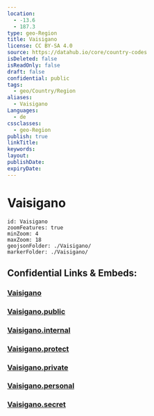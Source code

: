 ```yaml
---
location:
  - -13.6
  - 187.3
type: geo-Region
title: Vaisigano
license: CC BY-SA 4.0
source: https://datahub.io/core/country-codes
isDeleted: false
isReadOnly: false
draft: false
confidential: public
tags:
  - geo/Country/Region
aliases:
  - Vaisigano
Languages:
  - de
cssclasses:
  - geo-Region
publish: true
linkTitle:
keywords:
layout:
publishDate:
expiryDate:
---
```


# Vaisigano

```leaflet
id: Vaisigano
zoomFeatures: true 
minZoom: 4 
maxZoom: 18
geojsonFolder: ./Vaisigano/
markerFolder: ./Vaisigano/
```


## Confidential Links & Embeds: 

### [Vaisigano](/_Standards/Earth/Continent/Oceania/Polynesia/Samoa/Districts~Samoa/Vaisigano.md) 

### [Vaisigano.public](/_public/Earth/Continent/Oceania/Polynesia/Samoa/Districts~Samoa/Vaisigano.public.md) 

### [Vaisigano.internal](/_internal/Earth/Continent/Oceania/Polynesia/Samoa/Districts~Samoa/Vaisigano.internal.md) 

### [Vaisigano.protect](/_protect/Earth/Continent/Oceania/Polynesia/Samoa/Districts~Samoa/Vaisigano.protect.md) 

### [Vaisigano.private](/_private/Earth/Continent/Oceania/Polynesia/Samoa/Districts~Samoa/Vaisigano.private.md) 

### [Vaisigano.personal](/_personal/Earth/Continent/Oceania/Polynesia/Samoa/Districts~Samoa/Vaisigano.personal.md) 

### [Vaisigano.secret](/_secret/Earth/Continent/Oceania/Polynesia/Samoa/Districts~Samoa/Vaisigano.secret.md)


